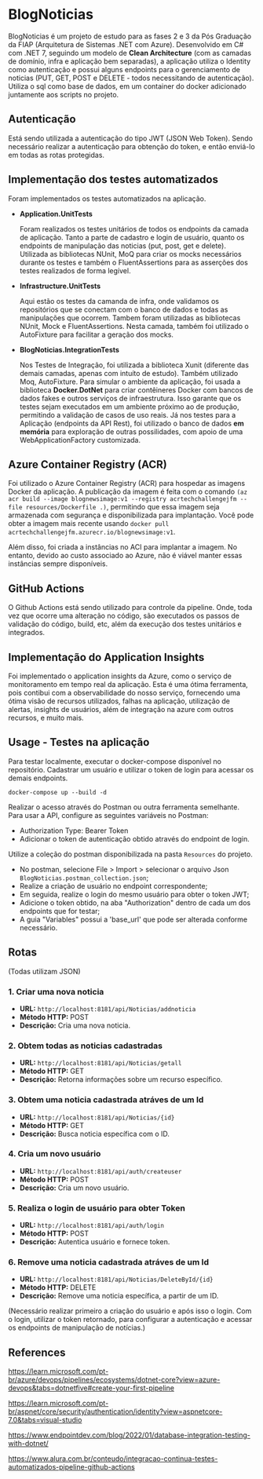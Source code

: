 # BlogNoticias

BlogNoticias é um projeto de estudo para as fases 2 e 3 da Pós Graduação da FIAP (Arquitetura de Sistemas .NET com Azure). 
Desenvolvido em C# com .NET 7, seguindo um modelo de <strong>Clean Architecture</strong> (com as camadas de domínio, infra e aplicação bem separadas), a aplicação utiliza o Identity como autenticação e possui alguns endpoints para o gerenciamento de noticias (PUT, GET, POST e DELETE - todos necessitando de autenticação).
Utiliza o sql como base de dados, em um container do docker adicionado juntamente aos scripts no projeto.

## Autenticação
Está sendo utilizada a autenticação do tipo JWT (JSON Web Token). Sendo necessário realizar a autenticação para obtenção do token, e então enviá-lo em todas as rotas protegidas.

## Implementação dos testes automatizados
Foram implementados os testes automatizados na aplicação.

- **Application.UnitTests**
  <p>Foram realizados os testes unitários de todos os endpoints da camada de aplicação. Tanto a parte de cadastro e login de usuário, quanto os endpoints de manipulação das noticias (put, post, get e delete).
  Utilizada as bibliotecas NUnit, MoQ para criar os mocks necessários durante os testes e também o FluentAssertions para as asserções dos testes realizados de forma legível.
  
- **Infrastructure.UnitTests**
  <p>Aqui estão os testes da camanda de infra, onde validamos os repositórios que se conectam com o banco de dados e todas as manipulações que ocorrem.
  Tambem foram utilizadas as bibliotecas NUnit, Mock e FluentAssertions. Nesta camada, também foi utilizado o AutoFixture para facilitar a geração dos mocks.

- **BlogNoticias.IntegrationTests**
  <p>Nos Testes de Integração, foi utilizada a biblioteca Xunit (diferente das demais camadas, apenas com intuíto de estudo). Também utilizado Moq, AutoFixture. 
      Para simular o ambiente da aplicação, foi usada a biblioteca <strong>Docker.DotNet</strong> para criar contêineres Docker com bancos de dados fakes e outros serviços de infraestrutura. 
      Isso garante que os testes sejam executados em um ambiente próximo ao de produção, permitindo a validação de casos de uso reais.
      Já nos testes para a Aplicação (endpoints da API Rest), foi utilizado o banco de dados <strong>em memória</strong> para exploração de outras possilidades, com apoio de uma WebApplicationFactory customizada.
      
## Azure Container Registry (ACR)
Foi utilizado o Azure Container Registry (ACR) para hospedar as imagens Docker da aplicação. A publicação da imagem é feita com o comando ```(az acr build --image blognewsimage:v1 --registry acrtechchallengejfm --file resources/Dockerfile .)```, permitindo que essa imagem seja armazenada com segurança e disponibilizada para implantação. Você pode obter a imagem mais recente usando ```docker pull acrtechchallengejfm.azurecr.io/blognewsimage:v1```.

Além disso, foi criada a instâncias no ACI para implantar a imagem. No entanto, devido ao custo associado ao Azure, não é viável manter essas instâncias sempre disponíveis.

## GitHub Actions
O Github Actions está sendo utilizado para controle da pipeline. Onde, toda vez que ocorre uma alteração no código, são executados os passos de validação do código, build, etc, além da execução dos testes unitários e integrados.

## Implementação do Application Insights
Foi implementado o application insights da Azure, como o serviço de monitoramento em tempo real da aplicação. Esta é uma ótima ferramenta, pois contibui com a observabilidade do nosso serviço, fornecendo uma ótima visão de recursos utilizados, falhas na aplicação, utilização de alertas, insights de usuários, além de integração na azure com outros recursos, e muito mais.

## Usage - Testes na aplicação

Para testar localmente, executar o docker-compose disponível no repositório. Cadastrar um usuário e utilizar o token de login para acessar os demais endpoints.

```dotnet
docker-compose up --build -d
```
Realizar o acesso através do Postman ou outra ferramenta semelhante.
Para usar a API, configure as seguintes variáveis no Postman:

- Authorization Type: Bearer Token
- Adicionar o token de autenticação obtido através do endpoint de login.

Utilize a coleção do postman disponibilizada na pasta ```Resources``` do projeto. 
 - No postman, selecione File > Import > selecionar o arquivo Json ```BlogNoticias.postman_collection.json```;
 - Realize a criação de usuário no endpoint correspondente;
 - Em seguida, realize o login do mesmo usuário para obter o token JWT;
 - Adicione o token obtido, na aba "Authorization" dentro de cada um dos endpoints que for testar;
 - A guia "Variables" possui a 'base_url' que pode ser alterada conforme necessário.

## Rotas
(Todas utilizam JSON)

### 1. Criar uma nova noticia

- **URL:** `http://localhost:8181/api/Noticias/addnoticia`
- **Método HTTP:** POST
- **Descrição:** Cria uma nova noticia.

### 2. Obtem todas as noticias cadastradas

- **URL:** `http://localhost:8181/api/Noticias/getall`
- **Método HTTP:** GET
- **Descrição:** Retorna informações sobre um recurso específico.

### 3. Obtem uma noticia cadastrada atráves de um Id

- **URL:** `http://localhost:8181/api/Noticias/{id}`
- **Método HTTP:** GET
- **Descrição:** Busca noticia específica com o ID.

### 4. Cria um novo usuário

- **URL:** `http://localhost:8181/api/auth/createuser`
- **Método HTTP:** POST
- **Descrição:** Cria um novo usuário.

### 5. Realiza o login de usuário para obter Token

- **URL:** `http://localhost:8181/api/auth/login`
- **Método HTTP:** POST
- **Descrição:** Autentica usuário e fornece token.

### 6. Remove uma noticia cadastrada atráves de um Id

- **URL:** `http://localhost:8181/api/Noticias/DeleteById/{id}`
- **Método HTTP:** DELETE
- **Descrição:** Remove uma noticia específica, a partir de um ID.

(Necessário realizar primeiro a criação do usuário e após isso o login. Com o login, utilizar o token retornado, para configurar a autenticação e acessar os endpoints de manipulação de notícias.)


## References

https://learn.microsoft.com/pt-br/azure/devops/pipelines/ecosystems/dotnet-core?view=azure-devops&tabs=dotnetfive#create-your-first-pipeline

https://learn.microsoft.com/pt-br/aspnet/core/security/authentication/identity?view=aspnetcore-7.0&tabs=visual-studio

https://www.endpointdev.com/blog/2022/01/database-integration-testing-with-dotnet/

https://www.alura.com.br/conteudo/integracao-continua-testes-automatizados-pipeline-github-actions
